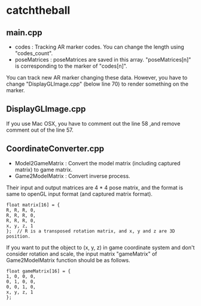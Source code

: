 # catchtheball

## main.cpp
- codes : Tracking AR marker codes. You can change the length using "codes_count".
- poseMatrices : poseMatrices are saved in this array. "poseMatrices[n]" is corresponding to the marker of "codes[n]".

You can track new AR marker changing these data. However, you have to change "DisplayGLImage.cpp" (below line 70) to render something  on the marker.

## DisplayGLImage.cpp
If you use Mac OSX, you have to comment out the line 58 ,and remove comment out of the line 57.

## CoordinateConverter.cpp
- Model2GameMatrix : Convert the model matrix (including captured matrix) to game matrix.
- Game2ModelMatrix : Convert inverse process.

Their input and output matrices are 4 * 4 pose matrix, and the format is same to openGL input format (and captured matrix format).
```
float matrix[16] = {
R, R, R, 0,
R, R, R, 0,
R, R, R, 0,
x, y, z, 1
};  // R is a transposed rotation matrix, and x, y and z are 3D position.
```

If you want to put the object to (x, y, z) in game coordinate system and don't consider rotation and scale, the input matrix "gameMatrix" of Game2ModelMatrix function should be as follows.
```
float gameMatrix[16] = {
1, 0, 0, 0,
0, 1, 0, 0,
0, 0, 1, 0,
x, y, z, 1
};
```


